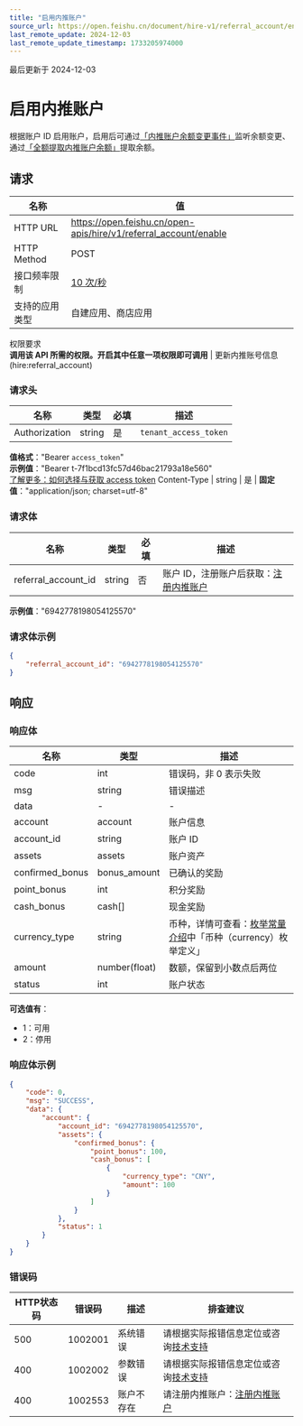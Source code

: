 ```yaml
---
title: "启用内推账户"
source_url: https://open.feishu.cn/document/hire-v1/referral_account/enable
last_remote_update: 2024-12-03
last_remote_update_timestamp: 1733205974000
---
```

最后更新于 2024-12-03

# 启用内推账户

根据账户 ID 启用账户，启用后可通过[「内推账户余额变更事件」](https://open.feishu.cn/document/ukTMukTMukTM/uMzM1YjLzMTN24yMzUjN/hire-v1/referral_account/events/assets_update)监听余额变更、通过[「全额提取内推账户余额」](https://open.feishu.cn/document/ukTMukTMukTM/uMzM1YjLzMTN24yMzUjN/hire-v1/referral_account/withdraw)提取余额。

## 请求
名称 | 值
---|---
HTTP URL | https://open.feishu.cn/open-apis/hire/v1/referral_account/enable
HTTP Method | POST
接口频率限制 | [10 次/秒](https://open.feishu.cn/document/ukTMukTMukTM/uUzN04SN3QjL1cDN)
支持的应用类型 | 自建应用、商店应用
权限要求  
            **调用该 API 所需的权限。开启其中任意一项权限即可调用** | 更新内推账号信息(hire:referral_account)

### 请求头

名称 | 类型 | 必填 | 描述
--- | --- | --- | ---
Authorization | string | 是 | `tenant_access_token`  
**值格式**："Bearer `access_token`"  
**示例值**："Bearer t-7f1bcd13fc57d46bac21793a18e560"  
[了解更多：如何选择与获取 access token](https://open.feishu.cn/document/uAjLw4CM/ugTN1YjL4UTN24CO1UjN/trouble-shooting/how-to-choose-which-type-of-token-to-use)
Content-Type | string | 是 | **固定值**："application/json; charset=utf-8"

### 请求体

名称 | 类型 | 必填 | 描述
--- | --- | --- | ---
referral_account_id | string | 否 | 账户 ID，注册账户后获取：[注册内推账户](https://open.feishu.cn/document/ukTMukTMukTM/uMzM1YjLzMTN24yMzUjN/hire-v1/referral_account/create)  
**示例值**："6942778198054125570"

### 请求体示例
```json
{
    "referral_account_id": "6942778198054125570"
}
```

## 响应

### 响应体

名称 | 类型 | 描述
--- | --- | ---
code | int | 错误码，非 0 表示失败
msg | string | 错误描述
data | \- | \-
account | account | 账户信息
account_id | string | 账户 ID
assets | assets | 账户资产
confirmed_bonus | bonus_amount | 已确认的奖励
point_bonus | int | 积分奖励
cash_bonus | cash\[\] | 现金奖励
currency_type | string | 币种，详情可查看：[枚举常量介绍](https://open.feishu.cn/document/ukTMukTMukTM/uMzM1YjLzMTN24yMzUjN/enum)中「币种（currency）枚举定义」
amount | number(float) | 数额，保留到小数点后两位
status | int | 账户状态  
**可选值有**：  
- 1：可用  
- 2：停用

### 响应体示例
```json
{
    "code": 0,
    "msg": "SUCCESS",
    "data": {
        "account": {
            "account_id": "6942778198054125570",
            "assets": {
                "confirmed_bonus": {
                    "point_bonus": 100,
                    "cash_bonus": [
                        {
                            "currency_type": "CNY",
                            "amount": 100
                        }
                    ]
                }
            },
            "status": 1
        }
    }
}
```

### 错误码

HTTP状态码 | 错误码 | 描述 | 排查建议
--- | --- | --- | ---
500 | 1002001 | 系统错误 | 请根据实际报错信息定位或咨询[技术支持](https://applink.feishu.cn/TLJpeNdW)
400 | 1002002 | 参数错误 | 请根据实际报错信息定位或咨询[技术支持](https://applink.feishu.cn/TLJpeNdW)
400 | 1002553 | 账户不存在 | 请注册内推账户：[注册内推账户](https://open.feishu.cn/document/ukTMukTMukTM/uMzM1YjLzMTN24yMzUjN/hire-v1/referral_account/create)
